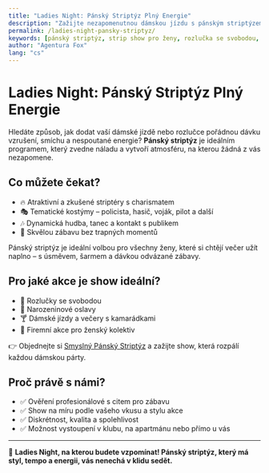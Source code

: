 ```yaml
---
title: "Ladies Night: Pánský Striptýz Plný Energie"
description: "Zažijte nezapomenutnou dámskou jízdu s pánským striptýzem plným šarmu, energie a nespoutané zábavy. Perfektní program na rozlučku nebo oslavu!"
permalink: /ladies-night-pansky-striptyz/
keywords: [pánský striptýz, strip show pro ženy, rozlučka se svobodou, dámská jízda, striptér Praha]
author: "Agentura Fox"
lang: "cs"
---
```


# Ladies Night: Pánský Striptýz Plný Energie

Hledáte způsob, jak dodat vaší dámské jízdě nebo rozlučce pořádnou dávku vzrušení, smíchu a nespoutané energie? **Pánský striptýz** je ideálním programem, který zvedne náladu a vytvoří atmosféru, na kterou žádná z vás nezapomene.

## Co můžete čekat?

- 🔥 Atraktivní a zkušené striptéry s charismatem  
- 🎭 Tematické kostýmy – policista, hasič, voják, pilot a další  
- 🎶 Dynamická hudba, tanec a kontakt s publikem  
- 🥂 Skvělou zábavu bez trapných momentů

Pánský striptýz je ideální volbou pro všechny ženy, které si chtějí večer užít naplno – s úsměvem, šarmem a dávkou odvázané zábavy.

## Pro jaké akce je show ideální?

- 👰 Rozlučky se svobodou  
- 🎉 Narozeninové oslavy  
- 🍸 Dámské jízdy a večery s kamarádkami  
- 🥂 Firemní akce pro ženský kolektiv

👉 Objednejte si [Smyslný Pánský Striptýz](https://www.agenturafox.cz/pansky-striptyz/) a zažijte show, která rozpálí každou dámskou párty.

## Proč právě s námi?

- ✅ Ověření profesionálové s citem pro zábavu  
- ✅ Show na míru podle vašeho vkusu a stylu akce  
- ✅ Diskrétnost, kvalita a spolehlivost  
- ✅ Možnost vystoupení v klubu, na apartmánu nebo přímo u vás

---

💃 **Ladies Night, na kterou budete vzpomínat! Pánský striptýz, který má styl, tempo a energii, vás nenechá v klidu sedět.**
